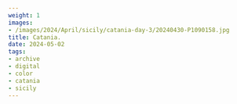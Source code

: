 ```yaml
---
weight: 1
images:
- /images/2024/April/sicily/catania-day-3/20240430-P1090158.jpg
title: Catania.
date: 2024-05-02
tags:
- archive
- digital
- color
- catania
- sicily
---
```


